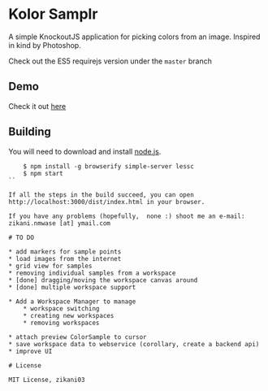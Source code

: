 Kolor Samplr
=

A simple KnockoutJS application for picking colors from an image. Inspired in kind by Photoshop.

Check out the ES5 requirejs version under the `master` branch

## Demo

Check it out [here](https://zikani03.github.com/kolor-samplr)

## Building 

You will need to download and install [node.js](http://nodejs.org/download/).

```
    $ npm install -g browserify simple-server lessc
    $ npm start
``

If all the steps in the build succeed, you can open http://localhost:3000/dist/index.html in your browser. 

If you have any problems (hopefully,  none :) shoot me an e-mail: zikani.nmwase [at] ymail.com

# TO DO

* add markers for sample points
* load images from the internet
* grid view for samples
* removing individual samples from a workspace
* [done] dragging/moving the workspace canvas around
* [done] multiple workspace support

* Add a Workspace Manager to manage
    * workspace switching
    * creating new workspaces
    * removing workspaces
    
* attach preview ColorSample to cursor
* save workspace data to webservice (corollary, create a backend api)
* improve UI 

# License

MIT License, zikani03